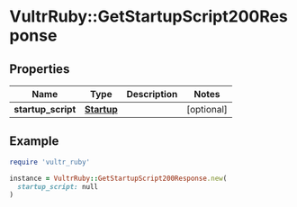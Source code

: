 # VultrRuby::GetStartupScript200Response

## Properties

| Name | Type | Description | Notes |
| ---- | ---- | ----------- | ----- |
| **startup_script** | [**Startup**](Startup.md) |  | [optional] |

## Example

```ruby
require 'vultr_ruby'

instance = VultrRuby::GetStartupScript200Response.new(
  startup_script: null
)
```

